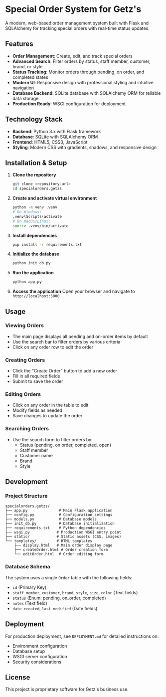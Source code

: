 # Special Order System for Getz's

A modern, web-based order management system built with Flask and SQLAlchemy for tracking special orders with real-time status updates.

## Features

- **Order Management**: Create, edit, and track special orders
- **Advanced Search**: Filter orders by status, staff member, customer, brand, or style
- **Status Tracking**: Monitor orders through pending, on order, and completed states
- **Modern UI**: Responsive design with professional styling and intuitive navigation
- **Database Backend**: SQLite database with SQLAlchemy ORM for reliable data storage
- **Production Ready**: WSGI configuration for deployment


## Technology Stack

- **Backend**: Python 3.x with Flask framework
- **Database**: SQLite with SQLAlchemy ORM
- **Frontend**: HTML5, CSS3, JavaScript
- **Styling**: Modern CSS with gradients, shadows, and responsive design

## Installation & Setup

1. **Clone the repository**
   ```bash
   git clone <repository-url>
   cd specialorders.getzs
   ```

2. **Create and activate virtual environment**
   ```bash
   python -m venv .venv
   # On Windows:
   .venv\Scripts\activate
   # On macOS/Linux:
   source .venv/bin/activate
   ```

3. **Install dependencies**
   ```bash
   pip install -r requirements.txt
   ```

4. **Initialize the database**
   ```bash
   python init_db.py
   ```

5. **Run the application**
   ```bash
   python app.py
   ```

6. **Access the application**
   Open your browser and navigate to `http://localhost:5000`

## Usage

### Viewing Orders
- The main page displays all pending and on-order items by default
- Use the search bar to filter orders by various criteria
- Click on any order row to edit the order

### Creating Orders
- Click the "Create Order" button to add a new order
- Fill in all required fields
- Submit to save the order

### Editing Orders
- Click on any order in the table to edit
- Modify fields as needed
- Save changes to update the order

### Searching Orders
- Use the search form to filter orders by:
  - Status (pending, on order, completed, open)
  - Staff member
  - Customer name
  - Brand
  - Style

## Development

### Project Structure
```
specialorders.getzs/
├── app.py              # Main Flask application
├── config.py           # Configuration settings
├── models.py           # Database models
├── init_db.py          # Database initialization
├── requirements.txt    # Python dependencies
├── wsgi.py            # Production WSGI entry point
├── static/            # Static assets (CSS, images)
└── templates/         # HTML templates
    ├── display.html   # Main order display page
    ├── createOrder.html # Order creation form
    └── editOrder.html  # Order editing form
```

### Database Schema
The system uses a single `Order` table with the following fields:
- `id` (Primary Key)
- `staff_member`, `customer`, `brand`, `style`, `size`, `color` (Text fields)
- `status` (Enum: pending, on_order, completed)
- `notes` (Text field)
- `date_created`, `last_modified` (Date fields)

## Deployment

For production deployment, see `DEPLOYMENT.md` for detailed instructions on:
- Environment configuration
- Database setup
- WSGI server configuration
- Security considerations

## License

This project is proprietary software for Getz's business use. 